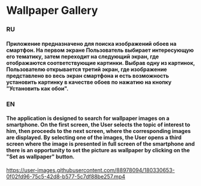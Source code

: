 <h1>
  Wallpaper Gallery
</h1>

<h3>
  RU 
</h3>

<h4>
  Приложение предназначено для поиска изображений обоев на смартфон. На первом экране Пользователь выбирает интересующую его тематику, затем переходит
  на следующий экран, где отображаются соответствующие картинки. Выбрав одну из картинок, Пользователю открывается третий экран, где изображение представлено 
  во весь экран смартфона и есть возможность установить картинку в качестве обоев по нажатию на кнопку "Установить как обои".
</h4>

<h3>
  EN
</h3>

<h4>
  The application is designed to search for wallpaper images on a smartphone. On the first screen, the User selects the topic of interest to him, then proceeds
to the next screen, where the corresponding images are displayed. By selecting one of the images, the User opens a third screen where the image is presented
in full screen of the smartphone and there is an opportunity to set the picture as wallpaper by clicking on the "Set as wallpaper" button.
</h4>


https://user-images.githubusercontent.com/88978094/180330653-0f02fd96-75c5-42d8-b577-5c7df88be257.mp4

